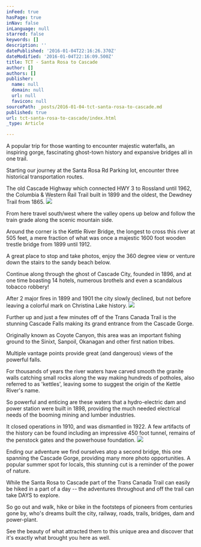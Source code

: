 ```yaml
---
inFeed: true
hasPage: true
inNav: false
inLanguage: null
starred: false
keywords: []
description: ''
datePublished: '2016-01-04T22:16:26.370Z'
dateModified: '2016-01-04T22:16:09.500Z'
title: TCT - Santa Rosa to Cascade
author: []
authors: []
publisher:
  name: null
  domain: null
  url: null
  favicon: null
sourcePath: _posts/2016-01-04-tct-santa-rosa-to-cascade.md
published: true
url: tct-santa-rosa-to-cascade/index.html
_type: Article

---
```

A  popular trip for those wanting to encounter majestic waterfalls, an inspiring gorge, fascinating ghost-town history and expansive bridges all in one trail.

Starting our journey at the Santa Rosa Rd Parking lot, encounter three historical transportation routes.

The old Cascade Highway which connected HWY 3 to Rossland until 1962, the Columbia & Western Rail Trail built in 1899  and the oldest, the Dewdney Trail from 1865\.
![](https://the-grid-user-content.s3-us-west-2.amazonaws.com/e5378e16-fb04-414a-8921-0ad03635dea7.jpg)

From here travel south/west where the valley opens up below and follow the train grade along the scenic mountain side.

Around the corner is the Kettle River Bridge, the longest to cross this river at 505 feet, a mere fraction of what was once a majestic 1600 foot wooden trestle bridge from 1899 until 1912\.

A great place to stop and take photos, enjoy the 360 degree view or venture down the stairs to the sandy beach below.

Continue along through the ghost of Cascade City, founded in 1896, and at one time boasting 14 hotels, numerous brothels and even a scandalous tobacco robbery!

After 2 major fires in 1899 and 1901 the city slowly declined, but not before leaving a colorful mark on Christina Lake history.
![](https://the-grid-user-content.s3-us-west-2.amazonaws.com/63c28c07-6702-4c7b-a7af-6373ecc97b51.jpg)

Further up and just a few minutes off of the Trans Canada Trail is the stunning Cascade Falls making its grand entrance from the Cascade Gorge.

Originally known as Coyote Canyon, this area was an important fishing ground to the Sinixt, Sanpoil, Okanagan and other first nation tribes.

Multiple vantage points provide great (and dangerous) views of the powerful falls.

For thousands of years the  river waters have carved smooth the granite walls catching small rocks along the way making hundreds of potholes, also referred to as 'kettles', leaving some to suggest the origin of the Kettle River's name.

So powerful and enticing are these waters that a hydro-electric dam and power station were built in 1898, providing the much needed electrical needs of the booming mining and lumber industries.

It closed operations in 1910, and was dismantled in 1922\. A few artifacts of the history can be found including an impressive 450 foot tunnel, remains of the penstock gates and the powerhouse foundation.
![](https://the-grid-user-content.s3-us-west-2.amazonaws.com/471ca786-b0ce-491a-811e-3cb5c0911df3.jpg)

Ending our adventure we find ourselves atop a second bridge, this one spanning the Cascade Gorge, providing many more photo opportunities. A popular summer spot for locals, this stunning cut is a reminder of the power of nature.

While the Santa Rosa to Cascade part of the Trans Canada Trail can easily be hiked in a part of a day -- the adventures throughout and off the trail can take DAYS to explore.

So go out and walk, hike or bike in the footsteps of pioneers from centuries gone by, who's dreams built the city, railway, roads, trails, bridges, dam and power-plant.

See the beauty of what attracted them to this unique area and discover that it's exactly what brought you here as well.